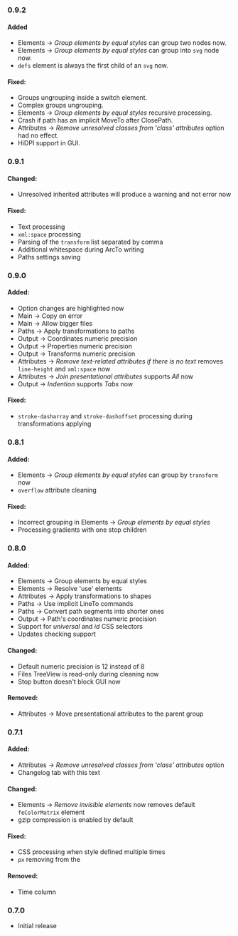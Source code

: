 ### 0.9.2
#### Added
 - Elements -> *Group elements by equal styles* can group two nodes now.
 - Elements -> *Group elements by equal styles* can group into `svg` node now.
 - `defs` element is always the first child of an `svg` now.

#### Fixed:
 - Groups ungrouping inside a switch element.
 - Complex groups ungrouping.
 - Elements -> *Group elements by equal styles* recursive processing.
 - Crash if path has an implicit MoveTo after ClosePath.
 - Attributes -> *Remove unresolved classes from 'class' attributes* option had no effect.
 - HiDPI support in GUI.

### 0.9.1
#### Changed:
 - Unresolved inherited attributes will produce a warning and not error now

#### Fixed:
 - Text processing
 - `xml:space` processing
 - Parsing of the `transform` list separated by comma
 - Additional whitespace during ArcTo writing
 - Paths settings saving

### 0.9.0

#### Added:
 - Option changes are highlighted now
 - Main -> Copy on error
 - Main -> Allow bigger files
 - Paths -> Apply transformations to paths
 - Output -> Coordinates numeric precision
 - Output -> Properties numeric precision
 - Output -> Transforms numeric precision
 - Attributes -> *Remove text-related attributes if there is no text* removes `line-height` and `xml:space` now
 - Attributes -> *Join presentational attributes* supports *All* now
 - Output -> *Indention* supports *Tabs* now

#### Fixed:
 - `stroke-dasharray` and `stroke-dashoffset` processing during transformations applying

### 0.8.1

#### Added:
 - Elements -> *Group elements by equal styles* can group by `transform` now
 - `overflow` attribute cleaning

#### Fixed:
 - Incorrect grouping in Elements -> *Group elements by equal styles*
 - Processing gradients with one stop children

### 0.8.0

#### Added:
 - Elements -> Group elements by equal styles
 - Elements -> Resolve 'use' elements
 - Attributes -> Apply transformations to shapes
 - Paths -> Use implicit LineTo commands
 - Paths -> Convert path segments into shorter ones
 - Output -> Path's coordinates numeric precision
 - Support for *universal* and *id* CSS selectors
 - Updates checking support

#### Changed:
 - Default numeric precision is 12 instead of 8
 - Files TreeView is read-only during cleaning now
 - Stop button doesn't block GUI now

#### Removed:
 - Attributes -> Move presentational attributes to the parent group

### 0.7.1

#### Added:
 - Attributes -> *Remove unresolved classes from 'class' attributes* option
 - Changelog tab with this text

#### Changed:
 - Elements -> *Remove invisible elements* now removes default `feColorMatrix` element
 - gzip compression is enabled by default

#### Fixed:
 - CSS processing when style defined multiple times
 - `px` removing from the <list-of-lengths>

#### Removed:
 - Time column

### 0.7.0

 - Initial release
